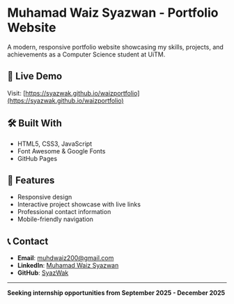 # Muhamad Waiz Syazwan - Portfolio Website

A modern, responsive portfolio website showcasing my skills, projects, and achievements as a Computer Science student at UiTM.

## 🚀 Live Demo

Visit: [https://syazwak.github.io/waizportfolio](https://syazwak.github.io/waizportfolio)

## 🛠️ Built With

- HTML5, CSS3, JavaScript
- Font Awesome & Google Fonts
- GitHub Pages

## 📱 Features

- Responsive design
- Interactive project showcase with live links
- Professional contact information
- Mobile-friendly navigation

## 📞 Contact

- **Email**: muhdwaiz200@gmail.com
- **LinkedIn**: [Muhamad Waiz Syazwan](https://www.linkedin.com/in/muhamad-waiz-syazwan-bin-abdul-manap-3a2420237)
- **GitHub**: [SyazWak](https://github.com/SyazWak)

---

**Seeking internship opportunities from September 2025 - December 2025**
